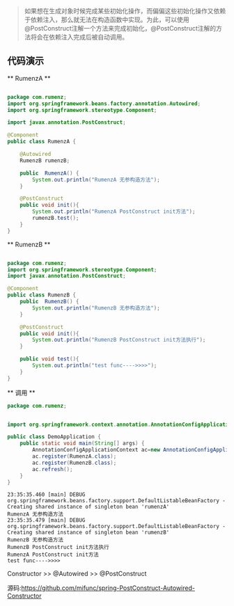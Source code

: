 > 如果想在生成对象时候完成某些初始化操作，而偏偏这些初始化操作又依赖于依赖注入，那么就无法在构造函数中实现。为此，可以使用@PostConstruct注解一个方法来完成初始化，@PostConstruct注解的方法将会在依赖注入完成后被自动调用。

## 代码演示

** RumenzA **
```java

package com.rumenz;
import org.springframework.beans.factory.annotation.Autowired;
import org.springframework.stereotype.Component;

import javax.annotation.PostConstruct;

@Component
public class RumenzA {

    @Autowired
    RumenzB rumenzB;

    public  RumenzA() {
        System.out.println("RumenzA 无参构造方法");
    }

    @PostConstruct
    public void init(){
        System.out.println("RumenzA PostConstruct init方法");
        rumenzB.test();
    }
}

```

** RumenzB **

```java

package com.rumenz;
import org.springframework.stereotype.Component;
import javax.annotation.PostConstruct;

@Component
public class RumenzB {
    public  RumenzB() {
        System.out.println("RumenzB 无参构造方法");
    }

    @PostConstruct
    public void init(){
        System.out.println("RumenzB PostConstruct init方法执行");
    }

    public void test(){
        System.out.println("test func---->>>>");
    }
}

```

** 调用 **

```java
package com.rumenz;


import org.springframework.context.annotation.AnnotationConfigApplicationContext;

public class DemoApplication {
    public static void main(String[] args) {
        AnnotationConfigApplicationContext ac=new AnnotationConfigApplicationContext();
        ac.register(RumenzA.class);
        ac.register(RumenzB.class);
        ac.refresh();
    }
}
```

```
23:35:35.460 [main] DEBUG org.springframework.beans.factory.support.DefaultListableBeanFactory - Creating shared instance of singleton bean 'rumenzA'
RumenzA 无参构造方法
23:35:35.479 [main] DEBUG org.springframework.beans.factory.support.DefaultListableBeanFactory - Creating shared instance of singleton bean 'rumenzB'
RumenzB 无参构造方法
RumenzB PostConstruct init方法执行
RumenzA PostConstruct init方法
test func---->>>>
```

Constructor >> @Autowired >> @PostConstruct

源码:https://github.com/mifunc/spring-PostConstruct-Autowired-Constructor
